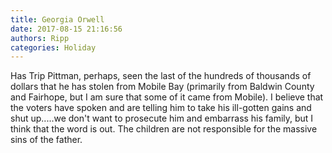 ```yaml
---
title: Georgia Orwell
date: 2017-08-15 21:16:56
authors: Ripp
categories: Holiday
---
```


 Has Trip Pittman, perhaps, seen the last of the hundreds of thousands of dollars that he has stolen from Mobile Bay (primarily from Baldwin County and Fairhope, but I am sure that some of it came from Mobile).  I believe that the voters have spoken and are telling him to take his ill-gotten gains and shut up.....we don't want to prosecute him and embarrass his family, but I think that the word is out.  The children are not responsible for the massive sins of the father.
